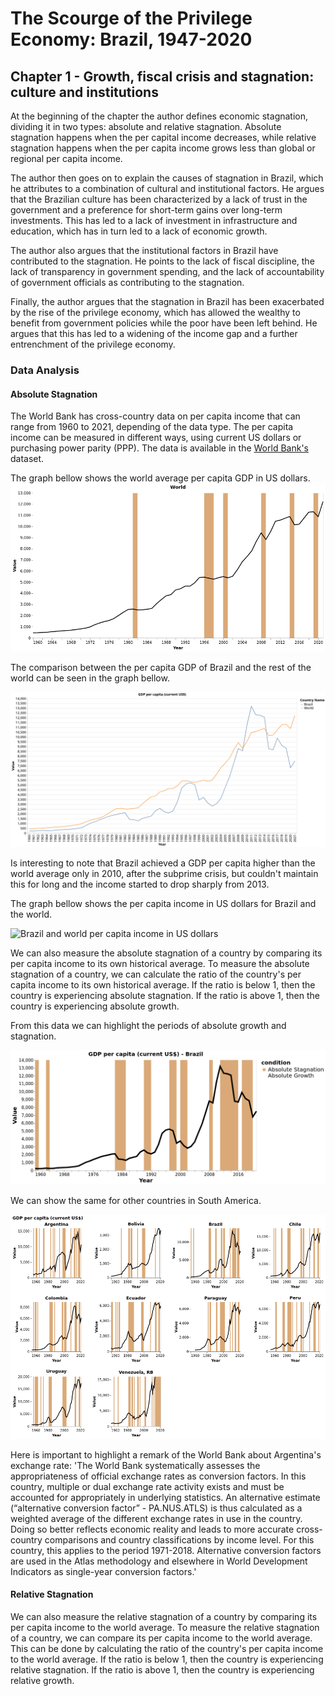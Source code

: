 # The Scourge of the Privilege Economy: Brazil, 1947-2020

## Chapter 1 - Growth, fiscal crisis and stagnation: culture and institutions

At the beginning of the chapter the author defines economic stagnation, dividing it in two types: absolute and relative stagnation. Absolute stagnation happens when the per capital income decreases, while relative stagnation happens when the per capita income grows less than global or regional per capita income.


The author then goes on to explain the causes of stagnation in Brazil, which he attributes to a combination of cultural and institutional factors. He argues that the Brazilian culture has been characterized by a lack of trust in the government and a preference for short-term gains over long-term investments. This has led to a lack of investment in infrastructure and education, which has in turn led to a lack of economic growth.

The author also argues that the institutional factors in Brazil have contributed to the stagnation. He points to the lack of fiscal discipline, the lack of transparency in government spending, and the lack of accountability of government officials as contributing to the stagnation.

Finally, the author argues that the stagnation in Brazil has been exacerbated by the rise of the privilege economy, which has allowed the wealthy to benefit from government policies while the poor have been left behind. He argues that this has led to a widening of the income gap and a further entrenchment of the privilege economy.

### Data Analysis
#### Absolute Stagnation

The World Bank has cross-country data on per capita income that can range from 1960 to 2021, depending of the data type. The per capita income can be measured in different ways, using current US dollars or purchasing power parity (PPP). The data is available in the [World Bank's](https://data.worldbank.org/indicator/NY.GDP.PCAP.CD) dataset.

The graph bellow shows the world average per capita GDP in US dollars.
![World Bank per capita income](img/gdp_world.png)

The comparison between the per capita GDP of Brazil and the rest of the world can be seen in the graph bellow.

![Brazil per capita income in US dollars](img/gdp_brazil_usd.png)

Is interesting to note that Brazil achieved a GDP per capita higher than the world average only in 2010, after the subprime crisis, but couldn't maintain this for long and the income started to drop sharply from 2013.

The graph bellow shows the per capita income in US dollars for Brazil and the world.

![Brazil and world per capita income in US dollars](img/gdp_brazil_world_usd.png)

We can also measure the absolute stagnation of a country by comparing its per capita income to its own historical average. To measure the absolute stagnation of a country, we can calculate the ratio of the country's per capita income to its own historical average. If the ratio is below 1, then the country is experiencing absolute stagnation. If the ratio is above 1, then the country is experiencing absolute growth.

From this data we can highlight the periods of absolute growth and stagnation.

![Brazil absolute stagnation](img/gdpusd_absolute_Brazil.png)

We can show the same for other countries in South America.

![South America absolute stagnation](img/gdp_usd_SA.png)

Here is important to highlight a remark of the World Bank about Argentina's exchange rate: 'The World Bank systematically assesses the appropriateness of official exchange rates as conversion factors. In this country, multiple or dual exchange rate activity exists and must be accounted for appropriately in underlying statistics. An alternative estimate (“alternative conversion factor” - PA.NUS.ATLS) is thus calculated as a weighted average of the different exchange rates in use in the country. Doing so better reflects economic reality and leads to more accurate cross-country comparisons and country classifications by income level. For this country, this applies to the period 1971-2018. Alternative conversion factors are used in the Atlas methodology and elsewhere in World Development Indicators as single-year conversion factors.'

#### Relative Stagnation

We can also measure the relative stagnation of a country by comparing its per capita income to the world average. To measure the relative stagnation of a country, we can compare its per capita income to the world average. This can be done by calculating the ratio of the country's per capita income to the world average. If the ratio is below 1, then the country is experiencing relative stagnation. If the ratio is above 1, then the country is experiencing relative growth.
